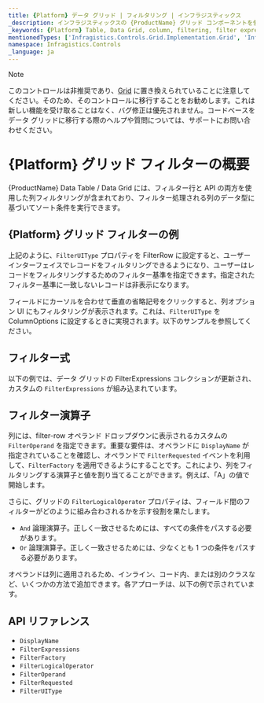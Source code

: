 ```yaml
---
title: {Platform} データ グリッド | フィルタリング | インフラジスティックス
_description: インフラジスティックスの {ProductName} グリッド コンポーネントを使用して表現的なソート条件を実行し、データを簡単に返します。詳細については、{ProductName} テーブルのサンプルを参照してください。
_keywords: {Platform} Table, Data Grid, column, filtering, filter expressions, filter operands, {ProductName}, Infragistics, {Platform} テーブル, データ グリッド, 列, フィルタリング, フィルター式, フィルター オペランド, インフラジスティックス
mentionedTypes: ['Infragistics.Controls.Grid.Implementation.Grid', 'Infragistics.Controls.Grid.Implementation.FilterExpressions']
namespace: Infragistics.Controls
_language: ja
---
```


<!-- Blazor, WebComponents -->

> [!Note]
このコントロールは非推奨であり、[Grid](../data-grid.md) に置き換えられていることに注意してください。そのため、そのコントロールに移行することをお勧めします。これは新しい機能を受け取ることはなく、バグ修正は優先されません。コードベースをデータ グリッドに移行する際のヘルプや質問については、サポートにお問い合わせください。

<!-- end: Blazor, WebComponents -->

# {Platform} グリッド フィルターの概要

{ProductName} Data Table / Data Grid には、フィルター行と API の両方を使用した列フィルタリングが含まれており、フィルター処理される列のデータ型に基づいてソート条件を実行できます。

## {Platform} グリッド フィルターの例


<code-view style="height: 600px"
           data-demos-base-url="{environment:dvDemosBaseUrl}"
           iframe-src="{environment:dvDemosBaseUrl}/grids/data-grid-column-filtering"
           alt="{Platform} グリッド フィルターの例"
           github-src="grids/data-grid/column-filtering">
</code-view>

<div class="divider--half"></div>

上記のように、`FilterUIType` プロパティを FilterRow に設定すると、ユーザー インターフェイスでレコードをフィルタリングできるようになり、ユーザーはレコードをフィルタリングするためのフィルター基準を指定できます。指定されたフィルター基準に一致しないレコードは非表示になります。

フィールドにカーソルを合わせて垂直の省略記号をクリックすると、列オプション UI にもフィルタリングが表示されます。これは、`FilterUIType` を ColumnOptions に設定するときに実現されます。以下のサンプルを参照してください。

## フィルター式

以下の例では、データ グリッドの FilterExpressions コレクションが更新され、カスタムの `FilterExpressions` が組み込まれています。

<code-view style="height: 600px"
           data-demos-base-url="{environment:dvDemosBaseUrl}"
           iframe-src="{environment:dvDemosBaseUrl}/grids/data-grid-column-filter-expressions"
           alt="{Platform} グリッド フィルター式の例"
           github-src="grids/data-grid/column-filter-expressions">
</code-view>

<div class="divider--half"></div>


## フィルター演算子

列には、filter-row オペランド ドロップダウンに表示されるカスタムの `FilterOperand` を指定できます。重要な要件は、オペランドに `DisplayName` が指定されていることを確認し、オペランドで `FilterRequested` イベントを利用して、`FilterFactory` を適用できるようにすることです。これにより、列をフィルタリングする演算子と値を割り当てることができます。例えば、「A」の値で開始します。

さらに、グリッドの `FilterLogicalOperator` プロパティは、フィールド間のフィルターがどのように組み合わされるかを示す役割を果たします。

- `And` 論理演算子。正しく一致させるためには、すべての条件をパスする必要があります。
- `Or` 論理演算子。正しく一致させるためには、少なくとも 1 つの条件をパスする必要があります。

<!-- Blazor -->
オペランドは列に適用されるため、インライン、コード内、または別のクラスなど、いくつかの方法で追加できます。各アプローチは、以下の例で示されています。
<!-- end:Blazor -->

<code-view style="height: 600px"
           data-demos-base-url="{environment:dvDemosBaseUrl}"
           iframe-src="{environment:dvDemosBaseUrl}/grids/data-grid-column-filter-operands"
           alt="{Platform} グリッド フィルターの例"
           github-src="grids/data-grid/column-filter-operands">
</code-view>

<div class="divider--half"></div>

## API リファレンス

 - `DisplayName`
 - `FilterExpressions`
 - `FilterFactory`
 - `FilterLogicalOperator`
 - `FilterOperand`
 - `FilterRequested`
 - `FilterUIType`